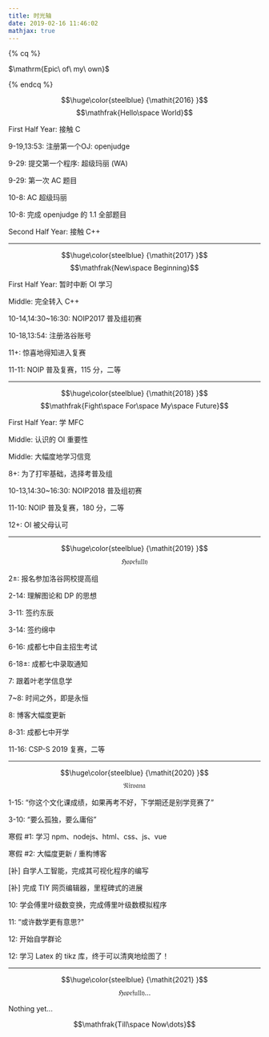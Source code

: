 ```yaml
---
title: 时光轴
date: 2019-02-16 11:46:02
mathjax: true
---
```


<!-- placeholder -->

<style>
    .post-block p {
        text-align: center; color: steelblue; font-size: 2vh;
    }
    .post-block #title {
        color: steelblue;
        font-size: 5vh;
    }
</style>

{% cq %}
<p id="title">$\mathrm{Epic\ of\ my\ own}$</p>
{% endcq %}

$$\huge\color{steelblue} {\mathit{2016} }$$
$$\mathfrak{Hello\space World}$$

<p>First Half Year: 接触 C</p>
<p>9-19,13:53: 注册第一个OJ: openjudge</p>
<p>9-29: 提交第一个程序: 超级玛丽 (WA)</p>
<p>9-29: 第一次 AC 题目</p>
<p>10-8: AC 超级玛丽</p>
<p>10-8: 完成 openjudge 的 1.1 全部题目</p>
<p>Second Half Year: 接触 C++</p>

---
$$\huge\color{steelblue} {\mathit{2017} }$$
$$\mathfrak{New\space Beginning}$$

<p>First Half Year: 暂时中断 OI 学习</p>
<p>Middle: 完全转入 C++</p>
<p>10-14,14:30~16:30: NOIP2017 普及组初赛</p>
<p>10-18,13:54: 注册洛谷账号</p>
<p>11+: 惊喜地得知进入复赛</p>
<p>11-11: NOIP 普及复赛，115 分，二等</p>

---
$$\huge\color{steelblue} {\mathit{2018} }$$
$$\mathfrak{Fight\space For\space My\space Future}$$

<p>First Half Year: 学 MFC</p>
<p>Middle: 认识的 OI 重要性</p>
<p>Middle: 大幅度地学习信竞</p>
<p>8+: 为了打牢基础，选择考普及组</p>
<p>10-13,14:30~16:30: NOIP2018 普及组初赛</p>
<p>11-10: NOIP 普及复赛，180 分，二等</p>
<p>12+: OI 被父母认可</p>

---
$$\huge\color{steelblue} {\mathit{2019} }$$
$$\mathfrak{Hopefully}$$

<p>2±: 报名参加洛谷网校提高组</p>
<p>2-14: 理解图论和 DP 的思想</p>
<p>3-11: 签约东辰</p>
<p>3-14: 签约绵中</p>
<p>6-16: 成都七中自主招生考试</p>
<p>6-18±: 成都七中录取通知</p>
<p>7: 跟着叶老学信息学</p>
<p>7~8: 时间之外，即是永恒</p>
<p>8: 博客大幅度更新</p>
<p>8-31: 成都七中开学</p>
<p>11-16: CSP-S 2019 复赛，二等</p>

---
$$\huge\color{steelblue} {\mathit{2020} }$$
$$\mathfrak{Nirvana}$$

<p>1-15: “你这个文化课成绩，如果再考不好，下学期还是别学竞赛了”</p>
<p>3-10: “要么孤独，要么庸俗”</p>
<p>寒假 #1: 学习 npm、nodejs、html、css、js、vue</p>
<p>寒假 #2: 大幅度更新 / 重构博客</p>
<p>[补] 自学人工智能，完成其可视化程序的编写</p>
<p>[补] 完成 TIY 网页编辑器，里程碑式的进展</p>
<p>10: 学会傅里叶级数变换，完成傅里叶级数模拟程序</p>
<p>11: “或许数学更有意思?"</p>
<p>12: 开始自学群论</p>
<p>12: 学习 Latex 的 tikz 库，终于可以清爽地绘图了！</p>

---
$$\huge\color{steelblue} {\mathit{2021} }$$
$$\mathfrak{Hopefully...}$$

<p>Nothing yet...</p>

$$\mathfrak{Till\space Now\dots}$$